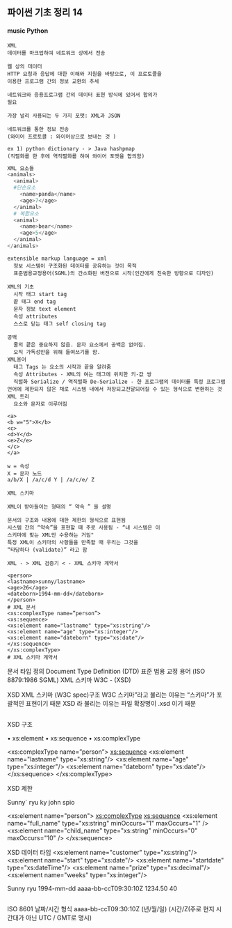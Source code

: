 ## 파이썬 기초 정리 14


#### music Python

```
XML
데이터를 마크업하여 네트워크 상에서 전송

웹 상의 데이터
HTTP 요청과 응답에 대한 이해와 지원을 바탕으로, 이 프로토콜을
이용한 프로그램 간의 정보 교환의 추세

네트워크와 응용프로그램 간의 데이터 표현 방식에 있어서 합의가
필요

가장 널리 사용되는 두 가지 포맷: XML과 JSON

네트워크를 통한 정보 전송
(와이어 프로토콜 : 와이어상으로 보내는 것 )
```

```
ex 1) python dictionary - > Java hashpmap
(직렬화를 한 후에 역직렬화를 하여 와이어 포맷을 합의함)
```

```python
XML 요소들
<animals>
  <animal>
  #단순요소
    <name>panda</name>
    <age>7</age>
  </animal>
  # 복합요소
  <animal>
    <name>bear</name>
    <age>5</age>
  </animal>
</animals>
```

```
extensible markup language = xml
  정보 시스템이 구조화된 데이터를 공유하는 것이 목적
  표준범용교정용어(SGML)의 간소화된 버전으로 시작(인간에게 친숙한 방향으로 디자인)

XML의 기초
  시작 태그 start tag
  끝 태그 end tag
  문자 정보 text element
  속성 attributes
  스스로 닫는 태그 self closing tag

공백
  줄의 끝은 중요하지 않음. 문자 요소에서 공백은 없어짐.
  오직 가독성만을 위해 들여쓰기를 함.
XML용어
  태그 Tags 는 요소의 시작과 끝을 알려줌
  속성 Attributes - XML의 여는 태그에 위치한 키-값 쌍
  직렬화 Serialize / 역직렬화 De-Serialize - 한 프로그램의 데이터를 특정 프로그램 언어에 제한되지 않은 채로 시스템 내에서 저장되고전달되어질 수 있는 형식으로 변환하는 것
XML 트리
  요소와 문자로 이루어짐
```
```
<a>
<b w="5">X</b>
<c>
<d>Y</d>
<e>Z</e>
</c>
</a>

w = 속성
X = 문자 노드
a/b/X | /a/c/d Y | /a/c/e/ Z
```

```
XML 스키마

XML이 받아들이는 형태의 “ 약속 ” 을 설명

문서의 구조와 내용에 대한 제한의 형식으로 표현됨
시스템 간의 “약속”을 표현할 때 주로 사용됨 - “내 시스템은 이
스키마에 맞는 XML만 수용하는 거임"
특정 XML이 스키마의 사항들을 만족할 때 우리는 그것을
“타당하다 (validate)” 라고 함

XML - > XML 검증기 < - XML 스키마 계약서
```
```
<person>
<lastname>sunny/lastname>
<age>26</age>
<dateborn>1994-mm-dd</dateborn>
</person>
# XML 문서
<xs:complexType name=”person”>
<xs:sequence>
<xs:element name="lastname" type="xs:string"/>
<xs:element name="age" type="xs:integer"/>
<xs:element name="dateborn" type="xs:date"/>
</xs:sequence>
</xs:complexType>
# XML 스키마 계약서
```
문서 타입 정의 Document Type Definition (DTD)
표준 범용 교정 용어 (ISO 8879:1986 SGML)
XML 스키마 W3C - (XSD)

XSD XML 스키마 (W3C spec)구조
  W3C 스키마”라고 불리는 이유는 “스키마”가 포괄적인 표현이기 때문
  XSD 라 불리는 이유는 파일 확장명이 .xsd 이기 때문
```

```
XSD 구조

• xs:element
• xs:sequence
• xs:complexType

<xs:complexType name=”person”>
<xs:sequence>
<xs:element name="lastname" type="xs:string"/>
<xs:element name="age" type="xs:integer"/>
<xs:element name="dateborn" type="xs:date"/>
</xs:sequence>
</xs:complexType>

XSD 제한

<person>
<full_name>Sunny`</full_name>
<child_name>ryu</child_name>
<child_name>ky</child_name>
<child_name>john</child_name>
<child_name>spio</child_name>
</person>

<xs:element name="person">
<xs:complexType>
<xs:sequence>
<xs:element name="full_name" type="xs:string"
minOccurs="1" maxOccurs="1" />
<xs:element name="child_name" type="xs:string"
minOccurs="0" maxOccurs="10" />
</xs:sequence>

XSD 데이터 타입
<xs:element name="customer" type="xs:string"/>
<xs:element name="start" type="xs:date"/>
<xs:element name="startdate" type="xs:dateTime"/>
<xs:element name="prize" type="xs:decimal"/>
<xs:element name="weeks" type="xs:integer"/>

<customer>Sunny ryu</customer>
<start>1994-mm-dd</start>
<startdate>aaaa-bb-ccT09:30:10Z</startdate>
<prize>1234.50</prize>
<weeks>40</weeks>
```

```
ISO 8601 날짜/시간 형식
aaaa-bb-ccT09:30:10Z
(년/월/일) (시간/Z(주로 현지 시간대가 아닌 UTC / GMT로 명시)
